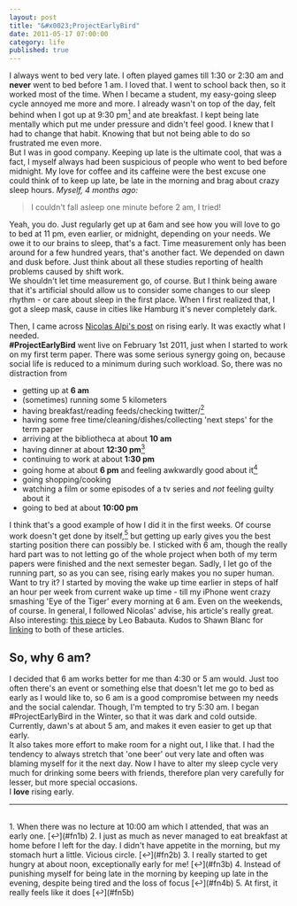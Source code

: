 ```yaml
---
layout: post
title: "&#x0023;ProjectEarlyBird"
date: 2011-05-17 07:00:00
category: life
published: true
---
```


I always went to bed very late. I often played games till 1:30 or 2:30 am and **never** went to bed before 1 am. I loved that. I went to school back then, so it worked most of the time. When I became a student, my easy-going sleep cycle annoyed me more and more. I already wasn't on top of the day, felt behind when I got up at 9:30 pm[<sup id="fn1b">1</sup>](#fn1) and ate breakfast. I kept being late mentally which put me under pressure and didn't feel good. I knew that I had to change that habit. Knowing that but not being able to do so frustrated me even more.    
But I was in good company. Keeping up late is the ultimate cool, that was a fact, I myself always had been suspicious of people who went to bed before midnight. My love for coffee and its caffeine were the best excuse one could think of to keep up late, be late in the morning and brag about crazy sleep hours. *Myself, 4 months ago:*
> I couldn't fall asleep one minute before 2 am, I tried!

Yeah, you do. Just regularly get up at 6am and see how you will love to go to bed at 11 pm, even earlier, or midnight, depending on your needs. We owe it to our brains to sleep, that's a fact. Time measurement only has been around for a few hundred years, that's another fact. We depended on dawn and dusk before. Just think about all these studies reporting of health problems caused by shift work.  
We shouldn't let time measurement go, of course. But I think being aware that it's artificial should allow us to consider some changes to our sleep rhythm - or care about sleep in the first place. When I first realized that, I got a sleep mask, cause in cities like Hamburg it's never completely dark.

Then, I came across [Nicolas Alpi's post](http://notgeeklycorrect.com/2011/01/24/5am-wake-up-is-it-crazy-to-wake-up-early) on rising early. It was exactly what I needed.  
 **#ProjectEarlyBird** went live on February 1st 2011, just when I started to work on my first term paper. There was some serious synergy going on, because social life is reduced to a minimum during such workload. So, there was no distraction from 

* getting up at **6 am**
* (sometimes) running some 5 kilometers
* having breakfast/reading feeds/checking twitter/[<sup id="fn2b">2</sup>](#fn2)
* having some free time/cleaning/dishes/collecting 'next steps' for the term paper
* arriving at the bibliotheca at about **10 am**
* having dinner at about **12:30 pm**[<sup id="fn3b">3</sup>](#fn3)
* continuing to work at about **1:30 pm**
* going home at about **6 pm** and feeling awkwardly good about it[<sup id="fn4b">4</sup>](#fn4)
* going shopping/cooking
* watching a film or some episodes of a tv series and *not* feeling guilty about it
* going to bed at about **10:00 pm**

I think that's a good example of how I did it in the first weeks. Of course work doesn't get done by itself,[<sup id="fn5b">5</sup>](#fn5) but getting up early gives you the best starting position there can possibly be. I sticked with 6 am, though the really hard part was to not letting go of the whole project when both of my term papers were finished and the next semester began. Sadly, I let go of the running part, so as you can see, rising early makes you no super human.  
Want to try it? I started by moving the wake up time earlier in steps of half an hour per week from current wake up time - till my iPhone went crazy smashing 'Eye of the Tiger' every morning at 6 am. Even on the weekends, of course. In general, I followed Nicolas' advise, his article's really great. Also interesting: [this piece](http://zenhabits.net/10-benefits-of-rising-early-and-how-to-do-it/) by Leo Babauta. Kudos to Shawn Blanc for [linking](http://shawnblanc.net/2011/01/rising-early/) to both of these articles.
## So, why 6 am? ##
I decided that 6 am works better for me than 4:30 or 5 am would. Just too often there's an event or something else that doesn't let me go to bed as early as I would like to, so 6 am is a good compromise between my needs and the social calendar. Though, I'm tempted to try 5:30 am. I began #ProjectEarlyBird in the Winter, so that it was dark and cold outside. Currently, dawn's at about 5 am, and makes it even easier to get up that early.  
It also takes more effort to make room for a night out, I like that. I had the tendency to always stretch that 'one beer' out very late and often was blaming myself for it the next day. Now I have to alter my sleep cycle very much for drinking some beers with friends, therefore plan very carefully for lesser, but more special occasions.  
I **love** rising early.
</div>


---
<br>
1. <span id="fn1">When there was no lecture at 10:00 am which I attended, that was an early one.</span> [&#8617;](#fn1b)  
2. <span id="fn2">I just as much as never managed to eat breakfast at home before I left for the day. I didn't have appetite in the morning, but my stomach hurt a little. Vicious circle.</span> [&#8617;](#fn2b)  
3. <span id="fn3">I really started to get hungry at about noon, exceptionally early for me!</span> [&#8617;](#fn3b)  
4. <span id="fn4">Instead of punishing myself for being late in the morning by keeping up late in the evening, despite being tired and the loss of focus</span> [&#8617;](#fn4b)  
5. At first, it really feels like it does</span> [&#8617;](#fn5b)
